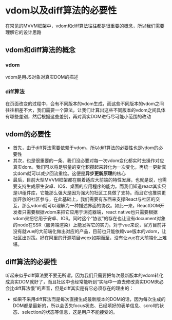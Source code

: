 # vdom以及diff算法的必要性

在常见的MVVM框架中，vdom和diff算法往往都是很重要的概念，所以我们需要理解它的设计思路

## vdom和diff算法的概念

### vdom

  vdom是用JS对象对真实DOM的描述

### diff算法

  在页面改变的过程中，会有不同版本的vdom生成，而这些不同版本的vdom之间往往相差不大，我们需要一个算法，让我们计算出这些不同版本的vdom之间具体有哪些差别，然后根据这些差别，再对真实DOM进行尽可能小范围的改动

## vdom的必要性

  - 首先，由于diff算法需要依赖于vdom，所以diff算法的必要性也是vdom的必要性
  - 其次，也是很重要的一条、我们没必要对每一次vdom变化都实时去操作对应真实dom。我们可以将足够量的变化积攒起来转化为一次变化，再统一更新真实dom就可以减少回流重绘。这便是**异步更新原理**的核心
  - 最后，目前大型MVVM框架都在朝着适应大前端的特性发展，也就是说，也需要支持生成原生安卓、IOS、桌面的应用程序的能力。而我们知道react其实只是UI组件库，它能那么强大是因为强大的社区工具做了支持。而且它也推崇更加开放的社区参与，在此基础上，我们需要有东西来支撑React与社区的交互，那么vdom就可以理解为一种描述界面的协议。如此一来，ReactDOM开发者只需要根据vdom来把它应用于浏览器端，react native也只需要根据vdom来把它用于安卓、IOS。同时这个“协议”的存在也让没有document对象的node在SSR（服务端渲染）上能发挥它的实力。对于vue来说，官方目前并没有就vue的大前端化做出对应的产品，目前也只能依赖vue版本的vdom，让社区出对策。好在阿里的开源项目weex如期而至，没有让vue在大前端化上难堪。

## diff算法的必要性

  听起来似乎diff算法要不要无所谓，因为我们只需要把每次最新版本的vdom转化成真实DOM就好了，而且社区中也经常能听到“实际中一直去修改真实DOM未必会比diff算法慢”的声音，但是diff其实是有它必须存在的理由的：

  - 如果不采用diff算法而是每次直接生成最新版本的DOM的话，因为每次生成的DOM都是最新的，所以会丢失focus状态、已经填好的表单信息、scroll的状态、selection的状态等信息，这是用户不能接受的。